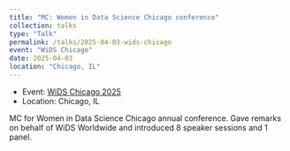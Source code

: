 ```yaml
---
title: "MC: Women in Data Science Chicago conference"
collection: talks
type: "Talk"
permalink: /talks/2025-04-03-wids-chicago
event: "WiDS Chicago"
date: 2025-04-03
location: "Chicago, IL"
---
```


- Event: [WiDS Chicago 2025](https://www.widschicago.org)
- Location: Chicago, IL

MC for Women in Data Science Chicago annual conference. Gave remarks on behalf of WiDS Worldwide and introduced 8 speaker sessions and 1 panel. 
